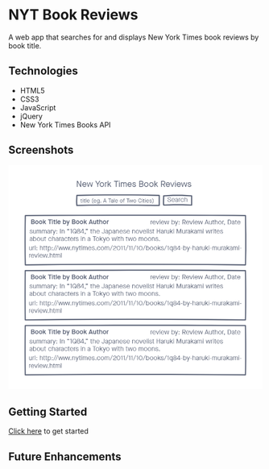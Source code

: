 # NYT Book Reviews

A web app that searches for and displays New York Times book reviews by book title.

## Technologies
- HTML5
- CSS3
- JavaScript
- jQuery
- New York Times Books API

## Screenshots
![wireframe](./wireframe.png)

## Getting Started
[Click here](#) to get started

## Future Enhancements